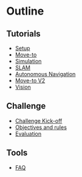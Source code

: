 # Outline

## Tutorials

<!-- * [Lectures](courses-parts/intro.md)
  * [Why MiddleWare ?](courses-parts/middleWare-ROS.md)
  * [Moving robot](courses-parts/move.md)                         
  * [Communication Inter-Process](courses-parts/com-inter-proc.md)
  * [Transformation](courses-parts/transformation.md)
  * [Localization and Mapping](courses-parts/mapping.md)
  * [Autonomous Navigation](courses-parts/navigation.md)
  * [Vision](courses-parts/Intro-to-vision.md) -->

* [Setup](tutorials/setup.md)             <!--Guillaume-->
* [Move-to](tutorials/move-to.md)         <!--Guillaume-->
* [Simulation](tutorials/Simulation.md)					<!--Luc-->
* [SLAM](tutorials/SLAM.md)					<!--Luc-->
* [Autonomous Navigation](tutorials/AutonomousNavigation.md)					<!--Luc-->
* [Move-to V2](tutorials/move-to-v2.md)   <!--Guillaume-->
* [Vision](tutorials/vision.md)

## Challenge

* [Challenge Kick-off](challenge/intro.md)
* [Objectives and rules](tutorials/consigne.md)
* [Evaluation](tutorials/evaluation.md)

## Tools

* [FAQ](faq.md)

<!--Sur la base des sujets PDRs-->
